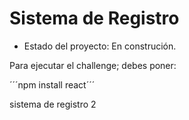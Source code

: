 <h1>Sistema de Registro</h1>

- Estado del proyecto: En construción.

Para ejecutar el challenge; debes poner:

´´´npm install react´´´

sistema de registro 2

